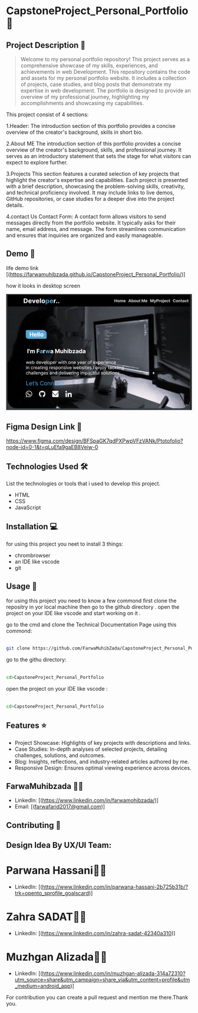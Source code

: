 # CapstoneProject_Personal_Portfolio 🚀
## Project Description 📝

> Welcome to my personal portfolio repository! This project serves as a comprehensive showcase of my skills, experiences, and achievements in  web Development. This repository contains the code and assets for my personal portfolio website. It includes a collection of projects, case studies, and blog posts that demonstrate my expertise in web development. The portfolio is designed to provide an overview of my professional journey, highlighting my accomplishments and showcasing my capabilities.



This project consist of 4 sections:

1.Header:
The introduction section of this portfolio provides a concise overview of the creator's background, skills in short bio.

2.About ME
The introduction section of this portfolio provides a concise overview of the creator's background, skills, and professional journey. It serves as an introductory statement that sets the stage for what visitors can expect to explore further.

3.Projects 
This section features a curated selection of key projects that highlight the creator's expertise and capabilities. Each project is presented with a brief description, showcasing the problem-solving skills, creativity, and technical proficiency involved. It may include links to live demos, GitHub repositories, or case studies for a deeper dive into the project details.

4.contact Us
Contact Form: A contact form allows visitors to send messages directly from the portfolio website. It typically asks for their name, email address, and message. The form streamlines communication and ensures that inquiries are organized and easily manageable.
>
## Demo 📸

life demo link [(https://farwamuhibzada.github.io/CapstoneProject_Personal_Portfolio/)]

how it looks in desktop screen

![first page](./asset/Capture.PNG)

## Figma Design Link 🎨
https://www.figma.com/design/BFSpaGK7qdPXPwpVFzVANk/Ptotofolio?node-id=0-1&t=qLuEfa9gaEB8Veiw-0


## Technologies Used 🛠️

List the technologies or tools that i used to develop this project. 
- HTML
- CSS
- JavaScript


## Installation 💻

for using this project you neet to install 3 things:

- chrombrowser
- an IDE like vscode
- git



## Usage 🎯

for using this project you need to know a few commond first clone the repositry in yor local machine then go to the github directory . open the project on your IDE like vscode and start working on it .


go to the cmd and clone the Technical Documentation Page 
using this commond:
```bash

git clone https://github.com/FarwaMuhibZada/CapstoneProject_Personal_Portfolio 
```
go to the githu directory:
```bash

cd>CapstoneProject_Personal_Portfolio

```
open the project on your IDE like vscode :

```bash

cd>CapstoneProject_Personal_Portfolio

```


## Features ⭐

- Project Showcase: Highlights of key projects with descriptions and links.
- Case Studies: In-depth analyses of selected projects, detailing challenges, solutions, and outcomes.
- Blog: Insights, reflections, and industry-related articles authored by me.
- Responsive Design: Ensures optimal viewing experience across devices.


## FarwaMuhibzada 👩‍💻


- LinkedIn: [(https://www.linkedin.com/in/farwamohibzada/)]
- Email: [(farwafarid2017@gmail.com)]


## Contributing 🤝
## Design Idea By UX/UI Team:
# Parwana Hassani👩‍💻
- LinkedIn: [(https://www.linkedin.com/in/parwana-hassani-2b725b31b/?trk=opento_sprofile_goalscard)]
# Zahra SADAT👩‍💻
- LinkedIn: [(https://www.linkedin.com/in/zahra-sadat-42340a310)]
# Muzhgan Alizada👩‍💻
- LinkedIn: [(https://www.linkedin.com/in/muzhgan-alizada-314a72310?utm_source=share&utm_campaign=share_via&utm_content=profile&utm_medium=android_app)]


For contribution you can create a pull request and mention me there.Thank you.
